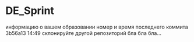 # DE_Sprint
информацию о вашем образовании
номер и время последнего коммита
3b56a13 14:49
cклонируйте другой репозиторий
бла бла бла...
